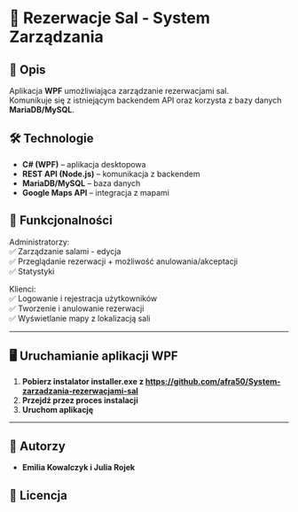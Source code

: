 # 🏢 Rezerwacje Sal - System Zarządzania

## 📌 Opis

Aplikacja **WPF** umożliwiająca zarządzanie rezerwacjami sal.  
Komunikuje się z istniejącym backendem API oraz korzysta z bazy danych **MariaDB/MySQL**.

## 🛠 Technologie

- **C# (WPF)** – aplikacja desktopowa
- **REST API (Node.js)** – komunikacja z backendem
- **MariaDB/MySQL** – baza danych
- **Google Maps API** – integracja z mapami

## 🎯 Funkcjonalności

Administratorzy:  
✅ Zarządzanie salami - edycja  
✅ Przeglądanie rezerwacji + możliwość anulowania/akceptacji  
✅ Statystyki

Klienci:  
✅ Logowanie i rejestracja użytkowników  
✅ Tworzenie i anulowanie rezerwacji  
✅ Wyświetlanie mapy z lokalizacją sali

---

## 🖥 Uruchamianie aplikacji WPF

1. **Pobierz instalator installer.exe z https://github.com/afra50/System-zarzadzania-rezerwacjami-sal**
2. **Przejdź przez proces instalacji**
3. **Uruchom aplikację**

---

## 📌 Autorzy

- **Emilia Kowalczyk i Julia Rojek**

## 📜 Licencja

